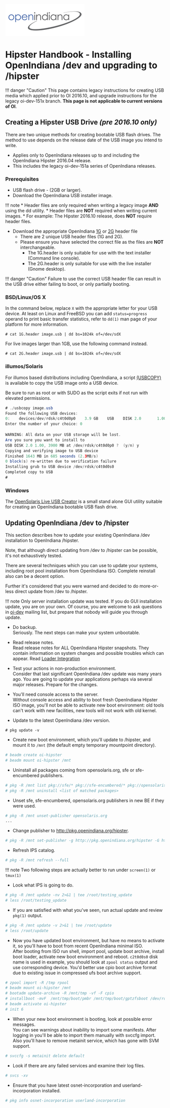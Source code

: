 <!--

The contents of this Documentation are subject to the Public Documentation License Version 1.01
 (the "License"); you may only use this Documentation if you comply with the terms of this License.
A copy of the License is available at http://illumos.org/license/PDL.


The Original Documentation is _________________.

The Initial Writer of the Original Documentation is ___________ Copyright (C)_________[Insert year(s)].
All Rights Reserved. (Initial Writer contact(s):________________[Insert hyperlink/alias]).

Contributor(s):  Michael Kruger, Alexander Pyhalov

Portions created by Michael Kruger Copyright (C) 2016.
Portions created by Alexander Pyhalov are Copyright (C) 2019.

Portions created by ______ are Copyright (C)_________[Insert year(s)].
All Rights Reserved. (Contributor contact(s):________________[Insert hyperlink/alias]).

-->

<img src = "../../Openindiana.png">

# Hipster Handbook - Installing OpenIndiana /dev and upgrading to /hipster

!!! danger "Caution"
    This page contains legacy instructions for creating USB media which applied prior to OI 2016.10,
    and upgrade instructions for the legacy oi-dev-151x branch. **This page is not applicable to current versions of OI**.

## Creating a Hipster USB Drive *(pre 2016.10 only)*

There are two unique methods for creating bootable USB flash drives.
The method to use depends on the release date of the USB image you intend to write.

* Applies only to OpenIndiana releases up to and including the OpenIndiana Hipster 2016.04 release.
* This includes the legacy oi-dev-151a series of OpenIndiana releases.

### Prerequisites

* USB flash drive - (2GB or larger).
* Download the OpenIndiana USB installer image.

!!! note
    * Header files are only required when writing a legacy image **AND** using the dd utility.
        * Header files are **NOT** required when writing current images.
        * For example: The Hipster 2016.10 release, does **NOT** require header files.

* Download the appropriate OpenIndiana [1G](http://dlc.openindiana.org/isos/archive/1G.header") or [2G](http://dlc.openindiana.org/isos/archive/2G.header) header file
    * There are 2 unique USB header files (1G and 2G).
    * Please ensure you have selected the correct file as the files are **NOT** interchangeable.
        * The 1G.header is only suitable for use with the text installer (Command line console).
        * The 2G.header is only suitable for use with the live installer (Gnome desktop).

!!! danger "Caution"
    Failure to use the correct USB header file can result in the USB drive either failing to boot, or only partially booting.

### BSD/Linux/OS X

In the command below, replace `X` with the appropriate letter for your USB device. At least on Linux and FreeBSD you can add `status=progress` operand to print basic transfer statistics, refer to `dd(1)` man page of your platform for more information.


```
# cat 1G.header image.usb | dd bs=1024k of=/dev/sdX
```

For live images larger than 1GB, use the following command instead.

```
# cat 2G.header image.usb | dd bs=1024k of=/dev/sdX
```

### illumos/Solaris

For illumos based distributions including OpenIndiana, a script [(USBCOPY)](https://raw.githubusercontent.com/OpenIndiana/slim_source/oi/hipster/usr/src/cmd/install-tools/usbcopy) is available to copy the USB image onto a USB device.

Be sure to run as root or with SUDO as the script exits if not run with elevated permissions.

<!-- had to specify java (other langs may work) to fix the formatting -->

```java
# ./usbcopy image.usb
Found the following USB devices:
0:    devices/dev/rdsk/c4t0d0p0    3.9 GB    USB    DISK 2.0       1.00
Enter the number of your choice: 0

WARNING: All data on your USB storage will be lost.
Are you sure you want to install to
USB DISK 2.0 1.00, 3900 MB at /dev/rdsk/c4t0d0p0 ?  (y/n) y
Copying and verifying image to USB device
Finished 1643 MB in 685 seconds (2.3MB/s)
0 block(s) re-written due to verification failure
Installing grub to USB device /dev/rdsk/c4t0d0s0
Completed copy to USB
#
```

### Windows

The [OpenSolaris Live USB Creator](http://devzone.sites.pid0.org/OpenSolaris/opensolaris-liveusb-creator) is a small stand alone GUI utility suitable for creating an OpenIndiana bootable USB flash drive.


## Updating OpenIndiana /dev to /hipster

This section describes how to update your existing OpenIndiana /dev installation to OpenIndiana /hipster.

Note, that although direct updating from /dev to /hipster can be possible, it's not exhaustively tested.

There are several techniques which you can use to update your systems, including root pool installation from OpenIndiana ISO.
Complete reinstall also can be a decent option.

Further it's considered that you were warned and decided to do more-or-less direct update from /dev to /hipster.

!!! note
    Only server installation update was tested.
    If you do GUI installation update, you are on your own.
    Of course, you are welcome to ask questions in [oi-dev](https://openindiana.org/mailman/listinfo/oi-dev) mailing list, but prepare that nobody will guide you through update.

* Do backup.
  <br/>Seriously.
  The next steps can make your system unbootable.

* Read release notes.
  <br/>Read release notes for ALL OpenIndiana Hipster snapshots.
  They contain information on system changes and possible troubles which can appear.
  Read [Loader Integration](https://www.openindiana.org/2016/09/28/loader-integration/)

* Test your actions in non-production environment.
  <br/>Consider that last significant OpenIndiana /dev update was many years ago.
  You are going to update your applications perhaps via several major releases.
  Prepare for the changes.

* You'll need console access to the server.
  <br/>Without console access and ability to boot fresh OpenIndiana Hipster ISO image, you'll not be able to activate new boot environment: old tools can't work with new facilities, new tools will not work with old kernel.

* Update to the latest OpenIndiana /dev version.

```
# pkg update -v
```

* Create new boot environment, which you'll update to /hipster, and mount it to `/mnt` (the default empty temporary mountpoint directory).

```bash
# beadm create oi-hipster
# beadm mount oi-hipster /mnt
```

* Uninstall all packages coming from opensolaris.org, sfe or sfe-encumbered publishers.

```bash
# pkg -R /mnt list pkg://sfe/* pkg://sfe-encumbered/* pkg://opensolaris.org/*
# pkg -R /mnt uninstall <list of matched packages>
```

* Unset sfe, sfe-encumbered, opensolaris.org publishers in new BE if they were used.

```bash
# pkg -R /mnt unset-publisher opensolaris.org
...
```

* Change publisher to <http://pkg.openindiana.org/hipster>.

```bash
# pkg -R /mnt set-publisher -g http://pkg.openindiana.org/hipster -G http://pkg.openindiana.org/dev openindiana.org
```

* Refresh IPS catalog.

```bash
# pkg -R /mnt refresh --full
```

!!! note
    Two following steps are actually better to run under `screen(1)` or `tmux(1)`

* Look what IPS is going to do.

```bash
# pkg -R /mnt update -nv 2>&1 | tee /root/testing_update
# less /root/testing_update
```

* If you are satisfied with what you've seen, run actual update and review `pkg(1)` output.

```bash
# pkg -R /mnt update -v 2>&1 | tee /root/update
# less /root/update
```

* Now you have updated boot environment, but have no means to activate it, so you'll have to boot from recent OpenIndiana minimal ISO.
  <br/>After booting from ISO run shell, import pool, update boot archive, install boot loader, activate new boot environment and reboot.
  `c2t0d0s0` disk name is used in example, you should look at `zpool status` output and use corresponding device.
  You'd better use cpio boot archive format due to existing issue in compressed ufs boot archive support.

```bash
# zpool import -R /tmp rpool
# beadm mount oi-hipster /mnt
# bootadm update-archive -R /mnt/tmp -vf -F cpio
# installboot -mvF  /mnt/tmp/boot/pmbr /mnt/tmp/boot/gptzfsboot /dev/rdsk/c2t0d0s0
# beadm activate oi-hipster
# init 6
```

* When your new boot environment is booting, look at possible error messages.
  <br/>You can see warnings about inability to import some manifests.
  After logging in you'll be able to import them manually with svccfg import.
  Also you'll have to remove metainit service, which has gone with SVM support.

```bash
# svccfg -s metainit delete default
```

* Look if there are any failed services and examine their log files.

```bash
# svcs -xv
```

* Ensure that you have latest osnet-incorporation and userland-incorporation installed.

```bash
# pkg info osnet-incorporation userland-incorporation
```



